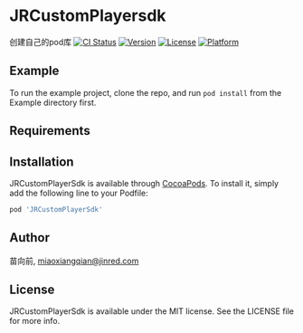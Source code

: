 
# JRCustomPlayersdk
创建自己的pod库
[![CI Status](https://img.shields.io/travis/苗向前/JRCustomPlayerSdk.svg?style=flat)](https://travis-ci.org/苗向前/JRCustomPlayerSdk)
[![Version](https://img.shields.io/cocoapods/v/JRCustomPlayerSdk.svg?style=flat)](https://cocoapods.org/pods/JRCustomPlayerSdk)
[![License](https://img.shields.io/cocoapods/l/JRCustomPlayerSdk.svg?style=flat)](https://cocoapods.org/pods/JRCustomPlayerSdk)
[![Platform](https://img.shields.io/cocoapods/p/JRCustomPlayerSdk.svg?style=flat)](https://cocoapods.org/pods/JRCustomPlayerSdk)

## Example

To run the example project, clone the repo, and run `pod install` from the Example directory first.

## Requirements

## Installation

JRCustomPlayerSdk is available through [CocoaPods](https://cocoapods.org). To install
it, simply add the following line to your Podfile:

```ruby
pod 'JRCustomPlayerSdk'
```

## Author

苗向前, miaoxiangqian@jinred.com

## License

JRCustomPlayerSdk is available under the MIT license. See the LICENSE file for more info.

